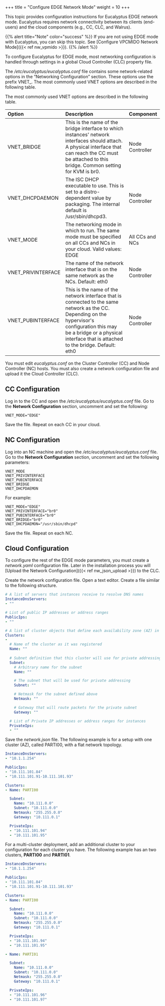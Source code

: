 +++
title = "Configure EDGE Network Mode"
weight = 10
+++

This topic provides configuration instructions for Eucalyptus EDGE network mode. Eucalyptus requires network connectivity between its clients (end-users) and the cloud components (e.g., CC, CLC, and Walrus).

{{% alert title="Note" color="success" %}}
If you are not using EDGE mode with Eucalyptus, you can skip this topic. See [Configure VPCMIDO Network Mode]({{< ref nw_vpmido >}}). 
{{% /alert %}}


To configure Eucalyptus for EDGE mode, most networking configuration is handled through settings in a global Cloud Controller (CLC) property file. 

The */etc/eucalyptus/eucalyptus.conf* file contains some network-related options in the “Networking Configuration” section. These options use the prefix VNET_. The most commonly used VNET options are described in the following table. 

The most commonly used VNET options are described in the following table. 



| Option | Description | Component | 
|  :---- |  :---- |  :---- | 
| VNET_BRIDGE | This is the name of the bridge interface to which instances' network interfaces should attach. A physical interface that can reach the CC must be attached to this bridge. Common setting for KVM is br0. | Node Controller | 
| VNET_DHCPDAEMON | The ISC DHCP executable to use. This is set to a distro-dependent value by packaging. The internal default is /usr/sbin/dhcpd3. | Node Controller | 
| VNET_MODE | The networking mode in which to run. The same mode must be specified on all CCs and NCs in your cloud. Valid values: EDGE | All CCs and NCs | 
| VNET_PRIVINTERFACE | The name of the network interface that is on the same network as the NCs. Default: eth0 | Node Controller | 
| VNET_PUBINTERFACE | This is the name of the network interface that is connected to the same network as the CC. Depending on the hypervisor's configuration this may be a bridge or a physical interface that is attached to the bridge. Default: eth0 | Node Controller | 

You must edit *eucalyptus.conf* on the Cluster Controller (CC) and Node Controller (NC) hosts. You must also create a network configuration file and upload it the Cloud Controller (CLC).


## CC Configuration
Log in to the CC and open the */etc/eucalyptus/eucalyptus.conf* file. Go to the **Network Configuration** section, uncomment and set the following: 

    VNET_MODE="EDGE"

Save the file. Repeat on each CC in your cloud. 

## NC Configuration
Log into an NC machine and open the */etc/eucalyptus/eucalyptus.conf* file. Go to the **Network Configuration** section, uncomment and set the following parameters: 

    VNET_MODE
    VNET_PRIVINTERFACE
    VNET_PUBINTERFACE
    VNET_BRIDGE
    VNET_DHCPDAEMON

For example: 

    VNET_MODE="EDGE"
    VNET_PRIVINTERFACE="br0"
    VNET_PUBINTERFACE="br0"
    VNET_BRIDGE="br0"
    VNET_DHCPDAEMON="/usr/sbin/dhcpd"

Save the file. Repeat on each NC. 

## Cloud Configuration
To configure the rest of the EDGE mode parameters, you must create a *network.yaml* configuration file. Later in the installation process you will [Upload the Network Configuration]({{< ref nw_json_upload >}}) to the CLC. 

Create the network configuration file. Open a text editor. Create a file similar to the following structure.

```yaml
# A list of servers that instances receive to resolve DNS names
InstanceDnsServers:
- ""

# List of public IP addresses or address ranges
PublicIps:
- ""

# A list of cluster objects that define each availability zone (AZ) in your cloud
Clusters:
-
  # Name of the cluster as it was registered
  Name: ""
  
  # Subnet definition that this cluster will use for private addressing
  Subnet:
    # Arbitrary name for the subnet
    Name: ""

    # The subnet that will be used for private addressing
    Subnet: ""

    # Netmask for the subnet defined above
    Netmask: ""

    # Gateway that will route packets for the private subnet
    Gateway: ""

  # List of Private IP addresses or address ranges for instances   
  PrivateIps:
  - ""
```

Save the *network.json* file. The following example is for a setup with one cluster (AZ), called PARTI00, with a flat network topology. 

```yaml
InstanceDnsServers:
- "10.1.1.254"

PublicIps:
- "10.111.101.84"
- "10.111.101.91-10.111.101.93"

Clusters:
- Name: PARTI00

  Subnet:
    Name: "10.111.0.0"
    Subnet: "10.111.0.0"
    Netmask: "255.255.0.0"
    Gateway: "10.111.0.1"

  PrivateIps:
  - "10.111.101.94"
  - "10.111.101.95"
```

For a multi-cluster deployment, add an additional cluster to your configuration for each cluster you have. The following example has an two clusters, **PARTI00** and **PARTI01**. 

```yaml
InstanceDnsServers:
- "10.1.1.254"

PublicIps:
- "10.111.101.84"
- "10.111.101.91-10.111.101.93"

Clusters:
- Name: PARTI00

  Subnet:
    Name: "10.111.0.0"
    Subnet: "10.111.0.0"
    Netmask: "255.255.0.0"
    Gateway: "10.111.0.1"

  PrivateIps:
  - "10.111.101.94"
  - "10.111.101.95"

- Name: PARTI01

  Subnet:
    Name: "10.111.0.0"
    Subnet: "10.111.0.0"
    Netmask: "255.255.0.0"
    Gateway: "10.111.0.1"

  PrivateIps:
  - "10.111.101.96"
  - "10.111.101.97"
```


